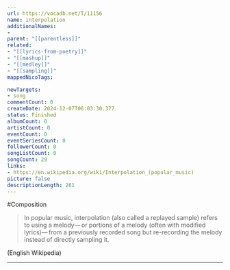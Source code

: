 ```yaml
---
url: https://vocadb.net/T/11156
name: interpolation
additionalNames: 
- 
parent: "[[parentless]]"
related:
- "[[lyrics-from-poetry]]"
- "[[mashup]]"
- "[[medley]]"
- "[[sampling]]"
mappedNicoTags:

newTargets:
- song
commentCount: 0
createDate: 2024-12-07T06:03:30.377
status: Finished
albumCount: 0
artistCount: 0
eventCount: 0
eventSeriesCount: 0
followerCount: 0
songListCount: 0
songCount: 29
links: 
- https://en.wikipedia.org/wiki/Interpolation_(popular_music)
picture: false
descriptionLength: 261
---
```


#Composition

> In popular music, interpolation (also called a replayed sample) refers to using a melody—  or portions of a melody (often with modified lyrics)—  from a previously recorded song but re-recording the melody instead of directly sampling it.

(English Wikipedia)

---

